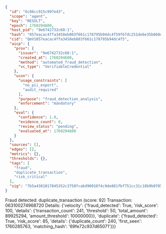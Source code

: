 ```json
{
  "id": "6c06cc915c997e43",
  "scope": "agent",
  "key": "RESULT",
  "epoch": 1760294600,
  "host_pid": "9e6742732c60:1",
  "hash": "057eacac4ffa3458eb803f661c178795b94dc4f59f67dc251de6e35b668eca76",
  "cid": "QmV1057eacac4ffa3458eb803f661c178795b94dc4f5",
  "aicp": {
    "prov": {
      "issuer": "9e6742732c60:1",
      "created_at": 1760294600,
      "method": "automated_fraud_detection",
      "vc_type": "VerifiableCredential"
    },
    "ucon": {
      "usage_constraints": [
        "no_pii_export",
        "audit_required"
      ],
      "purpose": "fraud_detection_analysis",
      "enforcement": "mandatory"
    },
    "eval": {
      "confidence": 1.0,
      "evidence_count": 0,
      "review_status": "pending",
      "evaluated_at": 1760294600
    }
  },
  "sources": [],
  "edges": [],
  "metrics": {},
  "thresholds": {},
  "tags": [
    "fraud",
    "duplicate_transaction",
    "risk_critical"
  ],
  "sig": "7b5a4381017845352c3758fcabd90018f4c9de881fbf751cc31c18b9b070587a"
}
```

Fraud detected: duplicate_transaction (score: 92)
Transaction: 063100274968720
Details: {'velocity': {'fraud_detected': True, 'risk_score': 100, 'details': {'transaction_count': 241, 'threshold': 50, 'total_amount': 89925294, 'amount_threshold': 10000000}}, 'duplicate': {'fraud_detected': True, 'risk_score': 85, 'details': {'duplicate_count': 240, 'first_seen': 1760285763, 'matching_hash': '69fe72c937d65071'}}}